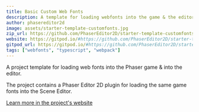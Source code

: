```yaml
---
title: Basic Custom Web Fonts
description: A template for loading webfonts into the game & the editor.
author: phasereditor2d
image: assets/starter-template-customfonts.jpg
zip_url: https://github.com/PhaserEditor2D/starter-template-customfonts/archive/refs/tags/v1.0.1.zip
website: https://gitpod.io/#https://github.com/PhaserEditor2D/starter-template-customfonts
gitpod_url: https://gitpod.io/#https://github.com/PhaserEditor2D/starter-template-customfonts
tags: ["webfonts", "typescript", "webpack"]
---
```


A project template for loading web fonts into the Phaser game & into the editor.

The project contains a Phaser Editor 2D plugin for loading the same game fonts into the Scene Editor.

[Learn more in the project's website](https://github.com/PhaserEditor2D/starter-template-customfonts)